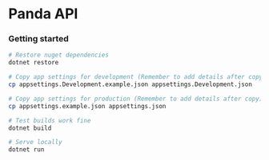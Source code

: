# Panda API

### Getting started

```bash
# Restore nuget dependencies
dotnet restore
```

```bash
# Copy app settings for development (Remember to add details after copy)
cp appsettings.Development.example.json appsettings.Development.json
```

```bash
# Copy app settings for production (Remember to add details after copy)
cp appsettings.example.json appsettings.json
```

```bash
# Test builds work fine
dotnet build
```

```bash
# Serve locally
dotnet run
```